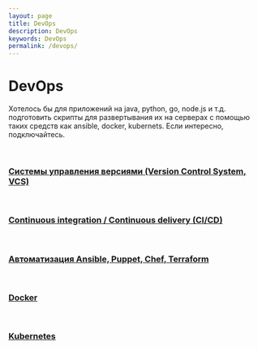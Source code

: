 ```yaml
---
layout: page
title: DevOps
description: DevOps
keywords: DevOps
permalink: /devops/
---
```


# DevOps

Хотелось бы для приложений на java, python, go, node.js и т.д. подготовить скрипты для развертывания их на серверах с помощью таких средств как ansible, docker, kubernets. Если интересно, подключайтесь.

<br/>

### [Системы управления версиями (Version Control System, VCS)](/tools/git/)

<br/>

### [Continuous integration / Continuous delivery (CI/CD)](/tools/ci-cd/)

<br/>

### [Автоматизация Ansible, Puppet, Chef, Terraform](/tools/ansible/)

<br/>

### [Docker](/tools/containers/docker/)

<br/>

### [Kubernetes](//docs.k8s.ru/tools/containers/kubernetes/)
